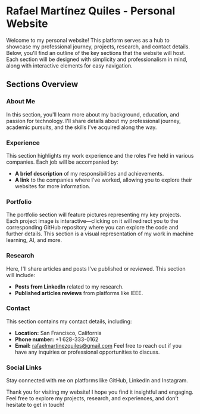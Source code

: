 # Rafael Martínez Quiles - Personal Website
Welcome to my personal website! This platform serves as a hub to showcase my professional journey, projects, research, and contact details. Below, you'll find an outline of the key sections that the website will host. Each section will be designed with simplicity and professionalism in mind, along with interactive elements for easy navigation.

## Sections Overview

### About Me
In this section, you'll learn more about my background, education, and passion for technology. I'll share details about my professional journey, academic pursuits, and the skills I've acquired along the way.

### Experience
This section highlights my work experience and the roles I’ve held in various companies. Each job will be accompanied by:
- **A brief description** of my responsibilities and achievements.
- **A link** to the companies where I’ve worked, allowing you to explore their websites for more information.

### Portfolio
The portfolio section will feature pictures representing my key projects. Each project image is interactive—clicking on it will redirect you to the corresponding GitHub repository where you can explore the code and further details. This section is a visual representation of my work in machine learning, AI, and more.

### Research
Here, I'll share articles and posts I’ve published or reviewed. This section will include:
- **Posts from LinkedIn** related to my research.
- **Published articles reviews** from platforms like IEEE.

### Contact
This section contains my contact details, including:
- **Location:** San Francisco, California
- **Phone number:** +1 628-333-0162
- **Email:** rafaelmartinezquiles@gmail.com
Feel free to reach out if you have any inquiries or professional opportunities to discuss.

### Social Links
Stay connected with me on platforms like GitHub, LinkedIn and Instagram.

Thank you for visiting my website! I hope you find it insightful and engaging. Feel free to explore my projects, research, and experiences, and don’t hesitate to get in touch!
